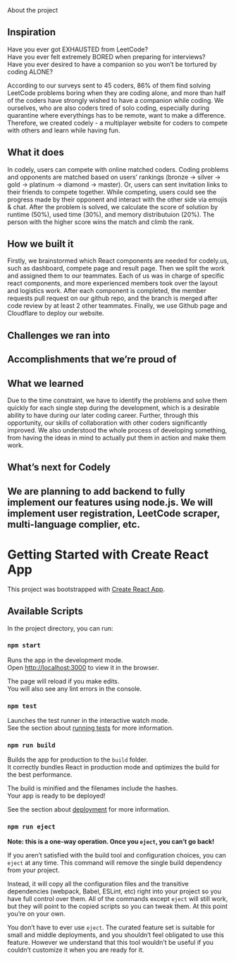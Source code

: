 About the project

## Inspiration

Have you ever got EXHAUSTED from LeetCode? <br />
Have you ever felt extremely BORED when preparing for interviews? <br />
Have you ever desired to have a companion so you won’t be tortured by coding ALONE? <br />

According to our surveys sent to 45 coders, 86% of them find solving LeetCode problems boring when they are coding alone, and more than half of the coders have strongly wished to have a companion while coding. We ourselves, who are also coders tired of solo coding, especially during quarantine where everythings has to be remote, want to make a difference. Therefore, we created codely -  a multiplayer website for coders to compete with others and learn while having fun.

## What it does

In codely, users can compete with online matched coders. Coding problems and opponents are matched based on users’ rankings (bronze -> silver -> gold -> platinum -> diamond -> master). Or, users can sent invitation links to their friends to compete together. While competing, users could see the progress made by their opponent and interact with the other side via emojis & chat. After the problem is solved, we calculate the score of solution by runtime (50%), used time (30%), and memory distributuion (20%). The person with the higher score wins the match and climb the rank. 

## How we built it

Firstly, we brainstormed which React components are needed for codely.us, such as dashboard, compete page and result page. Then we split the work and assigned them to our teammates. Each of us was in charge of specific react components, and more experienced members took over the layout and logistics work. After each component is completed, the member requests pull request on our github repo, and the branch is merged after code review by at least 2 other teammates. Finally, we use Github page and Cloudflare to deploy our website.

## Challenges we ran into



## Accomplishments that we’re proud of



## What we learned

Due to the time constraint,  we have to identify the problems and solve them quickly for each single step during the development, which is a desirable ability to have during our later coding career. Further, through this opportunity, our skills of collaboration with other coders significantly improved. We also understood the whole process of developing something, from having the ideas in mind to actually put them in action and make them work. 

## What’s next for Codely
  We are planning to add backend to fully implement our features using node.js. We will implement user registration, LeetCode scraper, multi-language complier, etc. 
----------------------

# Getting Started with Create React App

This project was bootstrapped with [Create React App](https://github.com/facebook/create-react-app).

## Available Scripts

In the project directory, you can run:

### `npm start`

Runs the app in the development mode.\
Open [http://localhost:3000](http://localhost:3000) to view it in the browser.

The page will reload if you make edits.\
You will also see any lint errors in the console.

### `npm test`

Launches the test runner in the interactive watch mode.\
See the section about [running tests](https://facebook.github.io/create-react-app/docs/running-tests) for more information.

### `npm run build`

Builds the app for production to the `build` folder.\
It correctly bundles React in production mode and optimizes the build for the best performance.

The build is minified and the filenames include the hashes.\
Your app is ready to be deployed!

See the section about [deployment](https://facebook.github.io/create-react-app/docs/deployment) for more information.

### `npm run eject`

**Note: this is a one-way operation. Once you `eject`, you can’t go back!**

If you aren’t satisfied with the build tool and configuration choices, you can `eject` at any time. This command will remove the single build dependency from your project.

Instead, it will copy all the configuration files and the transitive dependencies (webpack, Babel, ESLint, etc) right into your project so you have full control over them. All of the commands except `eject` will still work, but they will point to the copied scripts so you can tweak them. At this point you’re on your own.

You don’t have to ever use `eject`. The curated feature set is suitable for small and middle deployments, and you shouldn’t feel obligated to use this feature. However we understand that this tool wouldn’t be useful if you couldn’t customize it when you are ready for it.
